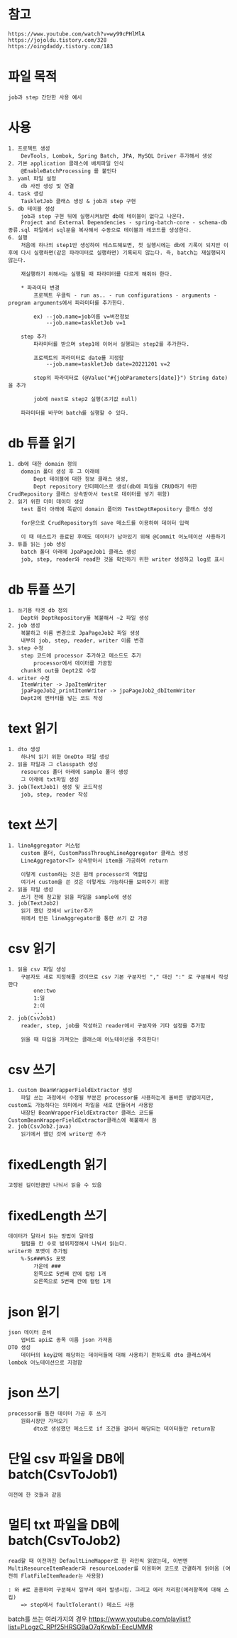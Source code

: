 # 참고
    https://www.youtube.com/watch?v=wy99cPHlMlA
    https://jojoldu.tistory.com/328
    https://oingdaddy.tistory.com/183

# 파일 목적
    job과 step 간단한 사용 예시

# 사용
    1. 프로젝트 생성
        DevTools, Lombok, Spring Batch, JPA, MySQL Driver 추가해서 생성
    2. 기본 application 클래스에 배치파일 인식
        @EnableBatchProcessing 를 붙인다
    3. yaml 파일 설정
        db 사전 생성 및 연결
    4. task 생성
        TaskletJob 클래스 생성 & job과 step 구현
    5. db 테이블 생성
        job과 step 구현 뒤에 실행시켜보면 db에 테이블이 없다고 나온다.
        Project and External Dependencies - spring-batch-core - schema-db종류.sql 파일에서 sql문을 복사해서 수동으로 테이블과 레코드를 생성한다.
    6. 실행
        처음에 하나의 step1만 생성하여 테스트해보면, 첫 실행시에는 db에 기록이 되지만 이후에 다시 실행하면(같은 파라미터로 실행하면) 기록되지 않는다. 즉, batch는 재실행되지 않는다.

        재실행하기 위해서는 실행될 때 파라미터를 다르게 해줘야 한다.

        * 파라미터 변경
            프로젝트 우클릭 - run as.. - run configurations - arguments - program arguments에서 파라미터를 추가한다.

            ex) --job.name=job이름 v=버전정보
                --job.name=taskletJob v=1

        step 추가
            파라미터를 받으며 step1에 이어서 실행되는 step2를 추가한다.
            
            프로젝트의 파라미터로 date를 지정함
                --job.name=taskletJob date=20221201 v=2

            step의 파라미터로 (@Value("#{jobParameters[date]}") String date) 을 추가

            job에 next로 step2 실행(초기값 null)

        파라미터를 바꾸며 batch를 실행할 수 있다.

# db 튜플 읽기
    1. db에 대한 domain 정의
        domain 폴더 생성 후 그 아래에
            Dept 테이블에 대한 정보 클래스 생성,
            Dept repository 인터페이스로 생성(db에 파일을 CRUD하기 위한 CrudRepository 클래스 상속받아서 test로 데이터를 넣기 위함)
    2. 읽기 위한 더미 데이터 생성
        test 폴더 아래에 똑같이 domain 폴더와 TestDeptRepository 클래스 생성

        for문으로 CrudRepository의 save 메소드를 이용하여 데이터 입력

        이 때 테스트가 종료된 후에도 데이터가 남아있기 위해 @Commit 어노테이션 사용하기
    3. 튜플 읽는 job 생성
        batch 폴더 아래에 JpaPageJob1 클래스 생성
        job, step, reader와 read한 것을 확인하기 위한 writer 생성하고 log로 표시
    
# db 튜플 쓰기
    1. 쓰기용 타겟 db 정의
        Dept와 DeptRepository를 복붙해서 ~2 파일 생성
    2. job 생성
        복붙하고 이름 변경으로 JpaPageJob2 파일 생성
        내부의 job, step, reader, writer 이름 변경
    3. step 수정
        step 코드에 processor 추가하고 메소드도 추가
            processor에서 데이터를 가공함
        chunk의 out을 Dept2로 수정
    4. writer 수정
        ItemWriter -> JpaItemWriter
        jpaPageJob2_printItemWriter -> jpaPageJob2_dbItemWriter
        Dept2에 엔터티를 넣는 코드 작성

# text 읽기
    1. dto 생성
        하나씩 읽기 위한 OneDto 파일 생성
    2. 읽을 파일과 그 classpath 생성
        resources 폴더 아래에 sample 폴더 생성
        그 아래에 txt파일 생성
    3. job(TextJob1) 생성 및 코드작성
        job, step, reader 작성

# text 쓰기
    1. lineAggregator 커스텀
        custom 폴더, CustomPassThroughLineAggregator 클래스 생성
        LineAggregator<T> 상속받아서 item을 가공하여 return
        
        이렇게 custom하는 것은 원래 processor의 역할임
        여기서 custom을 쓴 것은 이렇게도 가능하다를 보여주기 위함
    2. 읽을 파일 생성
        쓰기 전에 참고할 읽을 파일을 sample에 생성
    3. job(TextJob2)
        읽기 했던 것에서 writer추가
        위에서 만든 lineAggregator를 통한 쓰기 값 가공
    
# csv 읽기
    1. 읽을 csv 파일 생성
        구분자도 새로 지정해줄 것이므로 csv 기본 구분자인 "," 대신 ":" 로 구분해서 작성한다
            one:two
            1:일
            2:이
            ...
    2. job(CsvJob1)
        reader, step, job을 작성하고 reader에서 구분자와 기타 설정을 추가함

        읽을 때 타입을 가져오는 클래스에 어노테이션을 주의한다!

# csv 쓰기
    1. custom BeanWrapperFieldExtractor 생성
        파일 쓰는 과정에서 수정될 부분은 processor를 사용하는게 올바른 방법이지만, custom도 가능하다는 의미에서 파일을 새로 만들어서 사용함
        내장된 BeanWrapperFieldExtractor 클래스 코드를 CustomBeanWrapperFieldExtractor클래스에 복붙해서 씀
    2. job(CsvJob2.java)
        읽기에서 했던 것에 writer만 추가

# fixedLength 읽기
    고정된 길이만큼만 나눠서 읽을 수 있음
# fixedLength 쓰기
    데이터가 달라서 읽는 방법이 달라짐
        컬럼을 칸 수로 범위지정해서 나눠서 읽는다.
    writer와 포맷이 추가됨
        %-5s###%5s 포맷
            가운데 ###
            왼쪽으로 5번째 칸에 컬럼 1개
            오른쪽으로 5번째 칸에 컬럼 1개

# json 읽기
    json 데이터 준비
        업비트 api로 종목 이름 json 가져옴
    DTO 생성
        데이터의 key값에 해당하는 데이터들에 대해 사용하기 편하도록 dto 클래스에서 lombok 어노테이션으로 지정함

# json 쓰기
    processor를 통한 데이터 가공 후 쓰기
        원화시장만 가져오기
            dto로 생성했던 메소드로 if 조건을 걸어서 해당되는 데이터들만 return함

# 단일 csv 파일을 DB에 batch(CsvToJob1)
    이전에 한 것들과 같음

# 멀티 txt 파일을 DB에 batch(CsvToJob2)
    read할 때 이전까진 DefaultLineMapper로 한 라인씩 읽었는데, 이번엔 MultiResourceItemReader와 resourceLoader를 이용하여 코드로 간결하게 읽어옴 (여전히 FlatFileItemReader는 사용함)

    : 와 #로 혼용하여 구분해서 일부러 에러 발생시킴. 그리고 에러 처리함(에러항목에 대해 스킵)
        => step에서 faultTolerant() 메소드 사용


batch를 쓰는 여러가지의 경우
    https://www.youtube.com/playlist?list=PLogzC_RPf25HRSG9aO7qKrwbT-EecUMMR